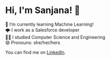 # Hi, I'm Sanjana! 👋

🧠 I’m currently learning Machine Learning!  
🌩️ I work as a Salesforce developer  
👩‍💻 I studied Computer Science and Engineering  
😄 Pronouns: she/her/hers  

You can find me on [LinkedIn](https://www.linkedin.com/in/sanjanabaliga/).


<!--
**SanBlig/SanBlig** is a ✨ _special_ ✨ repository because its `README.md` (this file) appears on your GitHub profile.

Here are some ideas to get you started:

- 🔭 I’m currently working on ...
- 🌱 I’m currently learning ...
- 👯 I’m looking to collaborate on ...
- 🤔 I’m looking for help with ...
- 💬 Ask me about ...
- 📫 How to reach me: ...
- 😄 Pronouns: ...
- ⚡ Fun fact: ...
-->
